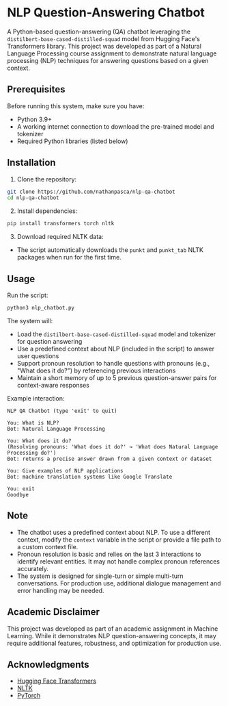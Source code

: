 # NLP Question-Answering Chatbot
A Python-based question-answering (QA) chatbot leveraging the `distilbert-base-cased-distilled-squad` model from Hugging Face's Transformers library. This project was developed as part of a Natural Language Processing course assignment to demonstrate natural language processing (NLP) techniques for answering questions based on a given context.

## Prerequisites
Before running this system, make sure you have:
- Python 3.9+
- A working internet connection to download the pre-trained model and tokenizer
- Required Python libraries (listed below)

## Installation
1. Clone the repository:
```bash
git clone https://github.com/nathanpasca/nlp-qa-chatbot
cd nlp-qa-chatbot
```

2. Install dependencies:
```bash
pip install transformers torch nltk
```

3. Download required NLTK data:
- The script automatically downloads the `punkt` and `punkt_tab` NLTK packages when run for the first time.

## Usage
Run the script:
```bash
python3 nlp_chatbot.py
```

The system will:
- Load the `distilbert-base-cased-distilled-squad` model and tokenizer for question answering
- Use a predefined context about NLP (included in the script) to answer user questions
- Support pronoun resolution to handle questions with pronouns (e.g., "What does it do?") by referencing previous interactions
- Maintain a short memory of up to 5 previous question-answer pairs for context-aware responses

Example interaction:
```
NLP QA Chatbot (type 'exit' to quit)

You: What is NLP?
Bot: Natural Language Processing

You: What does it do?
(Resolving pronouns: 'What does it do?' → 'What does Natural Language Processing do?')
Bot: returns a precise answer drawn from a given context or dataset

You: Give examples of NLP applications
Bot: machine translation systems like Google Translate

You: exit
Goodbye
```

## Note
- The chatbot uses a predefined context about NLP. To use a different context, modify the `context` variable in the script or provide a file path to a custom context file.
- Pronoun resolution is basic and relies on the last 3 interactions to identify relevant entities. It may not handle complex pronoun references accurately.
- The system is designed for single-turn or simple multi-turn conversations. For production use, additional dialogue management and error handling may be needed.

## Academic Disclaimer
This project was developed as part of an academic assignment in Machine Learning. While it demonstrates NLP question-answering concepts, it may require additional features, robustness, and optimization for production use.

## Acknowledgments
- [Hugging Face Transformers](https://huggingface.co/transformers/)
- [NLTK](https://www.nltk.org/)
- [PyTorch](https://pytorch.org/)
